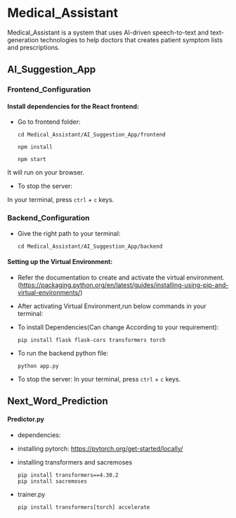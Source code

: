 # Medical_Assistant
Medical_Assistant is a system that uses AI-driven speech-to-text and text-generation technologies to help doctors that creates patient symptom lists and prescriptions.

## AI_Suggestion_App

### Frontend_Configuration

#### Install dependencies for the React frontend:

* Go to frontend folder:

    ```
    cd Medical_Assistant/AI_Suggestion_App/frontend
    ```
    ```
    npm install
    ```
    ```
    npm start
    ```

It will run on your browser.

* To stop the server:

In your terminal, press ```ctrl``` + ```c``` keys.


### Backend_Configuration

* Give the right path to your terminal:

    ```
    cd Medical_Assistant/AI_Suggestion_App/backend
    ```

#### Setting up the Virtual Environment:

 * Refer the documentation to create and activate the virtual environment. (https://packaging.python.org/en/latest/guides/installing-using-pip-and-virtual-environments/)

 * After activating Virtual Environment,run below commands in your terminal:
  
 * To install Dependencies(Can change According to your requirement):

    ```
    pip install flask flask-cors transformers torch
    ```
    
 * To run the backend python file:
    ```
    python app.py
    ```
    
 * To stop the server:
    In your terminal, press ```ctrl``` + ```c``` keys.

## Next_Word_Prediction

#### Predictor.py
 * dependencies:
   
 * installing pytorch: https://pytorch.org/get-started/locally/
   
 * installing transformers and sacremoses
   
    ```
    pip install transformers==4.30.2
    pip install sacremoses
    ```
* trainer.py
  
  ```
  pip install transformers[torch] accelerate
  ```


